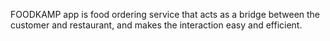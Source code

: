 FOODKAMP app is food ordering service that acts as a bridge between the customer and restaurant, and makes the interaction easy and efficient.
